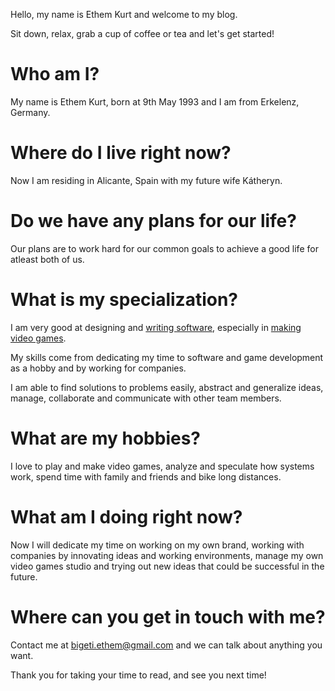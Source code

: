 Hello, my name is Ethem Kurt and welcome to my blog.

Sit down, relax, grab a cup of coffee or tea and let's get started!

# Who am I?

My name is Ethem Kurt, born at 9th May 1993 and I am from Erkelenz, Germany.

# Where do I live right now?

Now I am residing in Alicante, Spain with my future wife Kátheryn.

# Do we have any plans for our life?

Our plans are to work hard for our common goals to achieve a good life for atleast both of us.

# What is my specialization?

I am very good at designing and [writing software](https://github.com/BigETI), especially in [making video games](https://bigeti.itch.io).

My skills come from dedicating my time to software and game development as a hobby and by working for companies.

I am able to find solutions to problems easily, abstract and generalize ideas, manage, collaborate and communicate with other team members.

# What are my hobbies?

I love to play and make video games, analyze and speculate how systems work, spend time with family and friends and bike long distances.

# What am I doing right now?

Now I will dedicate my time on working on my own brand, working with companies by innovating ideas and working environments, manage my own video games studio and trying out new ideas that could be successful in the future.

# Where can you get in touch with me?

Contact me at [bigeti.ethem@gmail.com](mailto://bigeti.ethem@gmail.com) and we can talk about anything you want.

Thank you for taking your time to read, and see you next time!